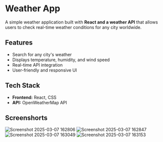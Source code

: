 # Weather App
 A simple weather application built with **React and a weather API** that allows users to check real-time weather conditions for any city worldwide.

## Features
- Search for any city's weather
- Displays temperature, humidity, and wind speed
- Real-time API integration
- User-friendly and responsive UI

## Tech Stack
- **Frontend:** React, CSS
- **API:** OpenWeatherMap API

## Screenshorts

![Screenshot 2025-03-07 162806](https://github.com/user-attachments/assets/1ae1c966-4b5e-46a8-af0f-ad47fa49ba19)
![Screenshot 2025-03-07 162847](https://github.com/user-attachments/assets/c25dacf0-53a9-48e9-82b6-ec7b76e3ea91)
![Screenshot 2025-03-07 163049](https://github.com/user-attachments/assets/f9c08c2c-e573-442f-b1bf-42bc50406922)
![Screenshot 2025-03-07 163153](https://github.com/user-attachments/assets/eb7e57c0-283e-460b-a691-be91fe8f230d)
